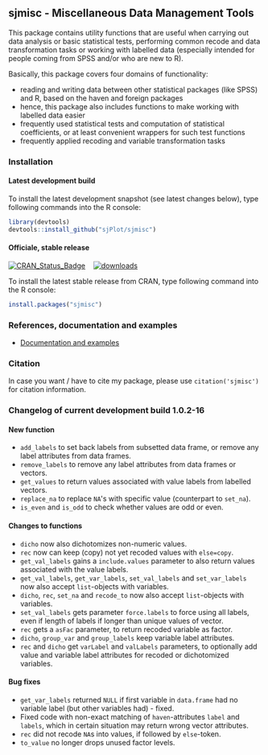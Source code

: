 sjmisc - Miscellaneous Data Management Tools
------------------------------------------------------------------------------
This package contains utility functions that are useful when carrying out data analysis or basic statistical tests, performing common recode and data transformation tasks or working with labelled data (especially intended for people coming from SPSS and/or who are new to R).

Basically, this package covers four domains of functionality:
* reading and writing data between other statistical packages (like SPSS) and R, based on the haven and foreign packages
* hence, this package also includes functions to make working with labelled data easier
* frequently used statistical tests and computation of statistical coefficients, or at least convenient wrappers for such test functions
* frequently applied recoding and variable transformation tasks


### Installation

#### Latest development build

To install the latest development snapshot (see latest changes below), type following commands into the R console:

```r
library(devtools)
devtools::install_github("sjPlot/sjmisc")
```

#### Officiale, stable release
[![CRAN_Status_Badge](http://www.r-pkg.org/badges/version/sjmisc)](http://cran.r-project.org/web/packages/sjmisc)
&#160;&#160;
[![downloads](http://cranlogs.r-pkg.org/badges/sjmisc)](http://cranlogs.r-pkg.org/)

To install the latest stable release from CRAN, type following command into the R console:

```r
install.packages("sjmisc")
```

### References, documentation and examples

- [Documentation and examples](http://www.strengejacke.de/sjPlot/)


### Citation

In case you want / have to cite my package, please use `citation('sjmisc')` for citation information. 


### Changelog of current development build 1.0.2-16

#### New function
* `add_labels` to set back labels from subsetted data frame, or remove any label attributes from data frames.
* `remove_labels` to remove any label attributes from data frames or vectors.
* `get_values` to return values associated with value labels from labelled vectors.
* `replace_na` to replace `NA`'s with specific value (counterpart to `set_na`).
* `is_even` and `is_odd` to check whether values are odd or even.

#### Changes to functions
* `dicho` now also dichotomizes non-numeric values.
* `rec` now can keep (copy) not yet recoded values with `else=copy`.
* `get_val_labels` gains a `include.values` parameter to also return values associated with the value labels.
* `get_val_labels`, `get_var_labels`, `set_val_labels` and `set_var_labels` now also accept `list`-objects with variables.
* `dicho`, `rec`, `set_na` and `recode_to` now also accept `list`-objects with variables.
* `set_val_labels` gets parameter `force.labels` to force using all labels, even if length of labels if longer than unique values of vector.
* `rec` gets a `asFac` parameter, to return recoded variable as factor.
* `dicho`, `group_var` and `group_labels` keep variable label attributes.
* `rec` and `dicho` get `varLabel` and `valLabels` parameters, to optionally add value and variable label attributes for recoded or dichotomized variables.

#### Bug fixes
* `get_var_labels` returned `NULL` if first variable in `data.frame` had no variable label (but other variables had) - fixed.
* Fixed code with non-exact matching of `haven`-attributes `label` and `labels`, which in certain situation may return wrong vector attributes.
* `rec` did not recode `NA`s into values, if followed by `else`-token.
* `to_value` no longer drops unused factor levels.

